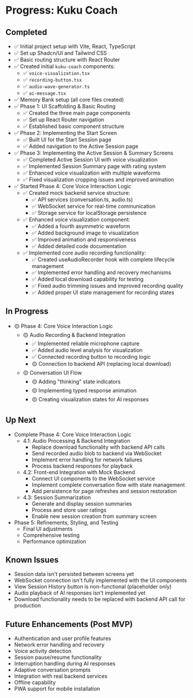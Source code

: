 # Progress: Kuku Coach

## Completed

- ✅ Initial project setup with Vite, React, TypeScript
- ✅ Set up Shadcn/UI and Tailwind CSS
- ✅ Basic routing structure with React Router
- ✅ Created initial `kuku-coach` components:
  - ✅ `voice-visualization.tsx`
  - ✅ `recording-button.tsx`
  - ✅ `audio-wave-generator.ts`
  - ✅ `ai-message.tsx`
- ✅ Memory Bank setup (all core files created)
- ✅ Phase 1: UI Scaffolding & Basic Routing
  - ✅ Created the three main page components
  - ✅ Set up React Router navigation
  - ✅ Established basic component structure
- ✅ Phase 2: Implementing the Start Screen
  - ✅ Built UI for the Start Session page
  - ✅ Added navigation to the Active Session page
- ✅ Phase 3: Implementing the Active Session & Summary Screens
  - ✅ Completed Active Session UI with voice visualization
  - ✅ Implemented Session Summary page with rating system
  - ✅ Enhanced voice visualization with multiple waveforms
  - ✅ Fixed visualization cropping issues and improved animation
- ✅ Started Phase 4: Core Voice Interaction Logic
  - ✅ Created mock backend service structure:
    - ✅ API services (conversation.ts, audio.ts)
    - ✅ WebSocket service for real-time communication
    - ✅ Storage service for localStorage persistence
  - ✅ Enhanced voice visualization component:
    - ✅ Added a fourth asymmetric waveform
    - ✅ Added background image to visualization
    - ✅ Improved animation and responsiveness
    - ✅ Added detailed code documentation
  - ✅ Implemented core audio recording functionality:
    - ✅ Created useAudioRecorder hook with complete lifecycle management
    - ✅ Implemented error handling and recovery mechanisms
    - ✅ Added local download capability for testing
    - ✅ Fixed audio trimming issues and improved recording quality
    - ✅ Added proper UI state management for recording states

## In Progress

- 🟡 Phase 4: Core Voice Interaction Logic
  - 🟡 Audio Recording & Backend Integration
    - ✅ Implemented reliable microphone capture
    - ✅ Added audio level analysis for visualization
    - ✅ Connected recording button to recording logic
    - 🟡 Connection to backend API (replacing local download)
  - 🟡 Conversation UI Flow
    - 🟡 Adding "thinking" state indicators
    - 🟡 Implementing typed response animation
    - 🟡 Creating visualization states for AI responses

## Up Next

- Complete Phase 4: Core Voice Interaction Logic
  - 4.1: Audio Processing & Backend Integration
    - Replace download functionality with backend API calls
    - Send recorded audio blob to backend via WebSocket
    - Implement error handling for network failures
    - Process backend responses for playback
  - 4.2: Front-end Integration with Mock Backend
    - Connect UI components to the WebSocket service
    - Implement complete conversation flow with state management
    - Add persistence for page refreshes and session restoration
  - 4.3: Session Summarization
    - Generate and display session summaries
    - Process and store user ratings
    - Enable new session creation from summary screen
- Phase 5: Refinements, Styling, and Testing
  - Final UI adjustments
  - Comprehensive testing
  - Performance optimization

## Known Issues

- Session data isn't persisted between screens yet
- WebSocket connection isn't fully implemented with the UI components
- View Session History button is non-functional (placeholder only)
- Audio playback of AI responses isn't implemented yet
- Download functionality needs to be replaced with backend API call for production

## Future Enhancements (Post MVP)

- Authentication and user profile features
- Network error handling and recovery
- Voice activity detection
- Session pause/resume functionality
- Interruption handling during AI responses
- Adaptive conversation prompts
- Integration with real backend services
- Offline capability
- PWA support for mobile installation